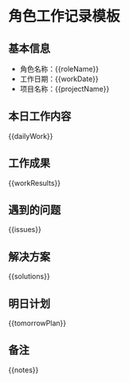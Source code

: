 # 角色工作记录模板

## 基本信息
- 角色名称：{{roleName}}
- 工作日期：{{workDate}}
- 项目名称：{{projectName}}

## 本日工作内容
{{dailyWork}}

## 工作成果
{{workResults}}

## 遇到的问题
{{issues}}

## 解决方案
{{solutions}}

## 明日计划
{{tomorrowPlan}}

## 备注
{{notes}}